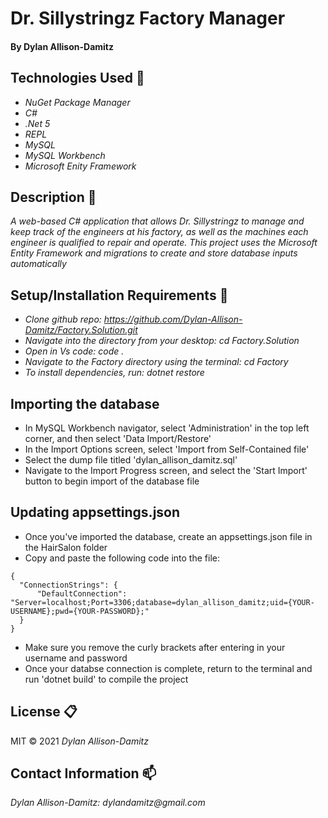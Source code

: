 # Dr. Sillystringz Factory Manager 

#### By Dylan Allison-Damitz

## Technologies Used :floppy_disk:
* _NuGet Package Manager_
* _C#_
* _.Net 5_
* _REPL_
* _MySQL_
* _MySQL Workbench_
* _Microsoft Enity Framework_

## Description :page_with_curl:
_A web-based C# application that allows Dr. Sillystringz to manage and keep track of the engineers at his factory, as well as the machines each engineer is qualified to repair and operate. This project uses the Microsoft Entity Framework and migrations to create and store database inputs automatically_

## Setup/Installation Requirements :triangular_ruler:

* _Clone github repo: https://github.com/Dylan-Allison-Damitz/Factory.Solution.git_
* _Navigate into the directory from your desktop: cd Factory.Solution_
* _Open in Vs code: code ._
* _Navigate to the Factory directory using the terminal: cd Factory_
* _To install dependencies, run: dotnet restore_

## Importing the database

* In MySQL Workbench navigator, select 'Administration' in the top left corner, and then select 'Data Import/Restore'
* In the Import Options screen, select 'Import from Self-Contained file'
* Select the dump file titled 'dylan_allison_damitz.sql'
* Navigate to the Import Progress screen, and select the 'Start Import' button to begin import of the database file

## Updating appsettings.json

* Once you've imported the database, create an appsettings.json file in the HairSalon folder
* Copy and paste the following code into the file:

```
{
  "ConnectionStrings": {
      "DefaultConnection": "Server=localhost;Port=3306;database=dylan_allison_damitz;uid={YOUR-USERNAME};pwd={YOUR-PASSWORD};"
  }
}
```
* Make sure you remove the curly brackets after entering in your username and password
* Once your databse connection is complete, return to the terminal and run 'dotnet build' to compile the project

## License :clipboard:
MIT &copy; 2021 _Dylan Allison-Damitz_
## Contact Information :mailbox:

_Dylan Allison-Damitz:
dylandamitz@gmail.com_